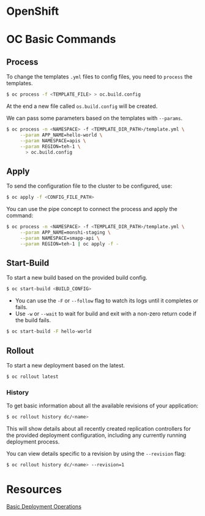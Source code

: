 # OpenShift

# OC Basic Commands

## Process

To change the templates `.yml` files to config files, you need to `process` the templates.

```bash
$ oc process -f <TEMPLATE_FILE> > oc.build.config
```

At the end a new file called `os.build.config` will be created.

We can pass some parameters based on the templates with `--params`.

```bash
$ oc process -n <NAMESPACE> -f <TEMPLATE_DIR_PATH>/template.yml \
     --param APP_NAME=hello-world \
     --param NAMESPACE=apis \
     --param REGION=teh-1 \
	   > oc.build.config
```

## Apply

To send the configuration file to the cluster to be configured, use:

```bash
$ oc apply -f <CONFIG_FILE_PATH>
```

You can use the pipe concept to connect the process and apply the command:

```bash
$ oc process -n <NAMESPACE> -f <TEMPLATE_DIR_PATH>/template.yml \
     --param APP_NAME=monshi-staging \
     --param NAMESPACE=smapp-api \
     --param REGION=teh-1 | oc apply -f -
```

## Start-Build

To start a new build based on the provided build config.

```bash
$ oc start-build <BUILD_CONFIG>
```

- You can use the `-F` or `--follow` flag to watch its logs until it completes or fails.
- Use `-w` or `--wait` to wait for build and exit with a non-zero return code if the build fails.

```bash
$ oc start-build -F hello-world
```

## Rollout

To start a new deployment based on the latest.

```bash
$ oc rollout latest
```

### History

To get basic information about all the available revisions of your application:

```bash
$ oc rollout history dc/<name>
```

This will show details about all recently created replication controllers for the provided deployment configuration, including any currently running deployment process.

You can view details specific to a revision by using the `--revision` flag:

```bash
$ oc rollout history dc/<name> --revision=1
```

# Resources

[Basic Deployment Operations](https://docs.openshift.com/container-platform/3.3/dev_guide/deployments/basic_deployment_operations.html)